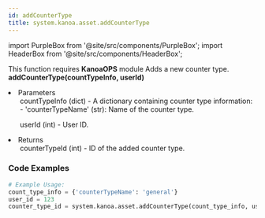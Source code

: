 ```yaml
---
id: addCounterType
title: system.kanoa.asset.addCounterType
---
```


import PurpleBox from '@site/src/components/PurpleBox';
import HeaderBox from '@site/src/components/HeaderBox';

<PurpleBox>This function requires <b>KanoaOPS</b> module</PurpleBox>
<HeaderBox header="Description">Adds a new counter type.</HeaderBox>
<HeaderBox header="Syntax">
    <b>addCounterType(countTypeInfo, userId)</b>
    <li> Parameters <br />
        <ul>countTypeInfo (dict) - A dictionary containing counter type information:
            - 'counterTypeName' (str): Name of the counter type.
        </ul>
        <ul>userId (int) - User ID.</ul>
    </li>
    <li> Returns <br />
        <ul>counterTypeId (int) - ID of the added counter type.</ul>
    </li>
</HeaderBox>

### Code Examples

```python
# Example Usage:
count_type_info = {'counterTypeName': 'general'}
user_id = 123
counter_type_id = system.kanoa.asset.addCounterType(count_type_info, user_id)
